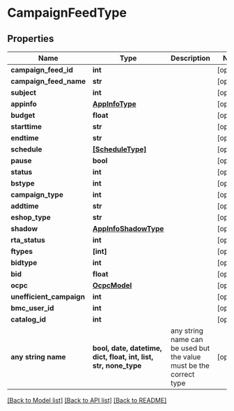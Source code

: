 # CampaignFeedType


## Properties
Name | Type | Description | Notes
------------ | ------------- | ------------- | -------------
**campaign_feed_id** | **int** |  | [optional] 
**campaign_feed_name** | **str** |  | [optional] 
**subject** | **int** |  | [optional] 
**appinfo** | [**AppInfoType**](AppInfoType.md) |  | [optional] 
**budget** | **float** |  | [optional] 
**starttime** | **str** |  | [optional] 
**endtime** | **str** |  | [optional] 
**schedule** | [**[ScheduleType]**](ScheduleType.md) |  | [optional] 
**pause** | **bool** |  | [optional] 
**status** | **int** |  | [optional] 
**bstype** | **int** |  | [optional] 
**campaign_type** | **int** |  | [optional] 
**addtime** | **str** |  | [optional] 
**eshop_type** | **str** |  | [optional] 
**shadow** | [**AppInfoShadowType**](AppInfoShadowType.md) |  | [optional] 
**rta_status** | **int** |  | [optional] 
**ftypes** | **[int]** |  | [optional] 
**bidtype** | **int** |  | [optional] 
**bid** | **float** |  | [optional] 
**ocpc** | [**OcpcModel**](OcpcModel.md) |  | [optional] 
**unefficient_campaign** | **int** |  | [optional] 
**bmc_user_id** | **int** |  | [optional] 
**catalog_id** | **int** |  | [optional] 
**any string name** | **bool, date, datetime, dict, float, int, list, str, none_type** | any string name can be used but the value must be the correct type | [optional]

[[Back to Model list]](../README.md#documentation-for-models) [[Back to API list]](../README.md#documentation-for-api-endpoints) [[Back to README]](../README.md)


